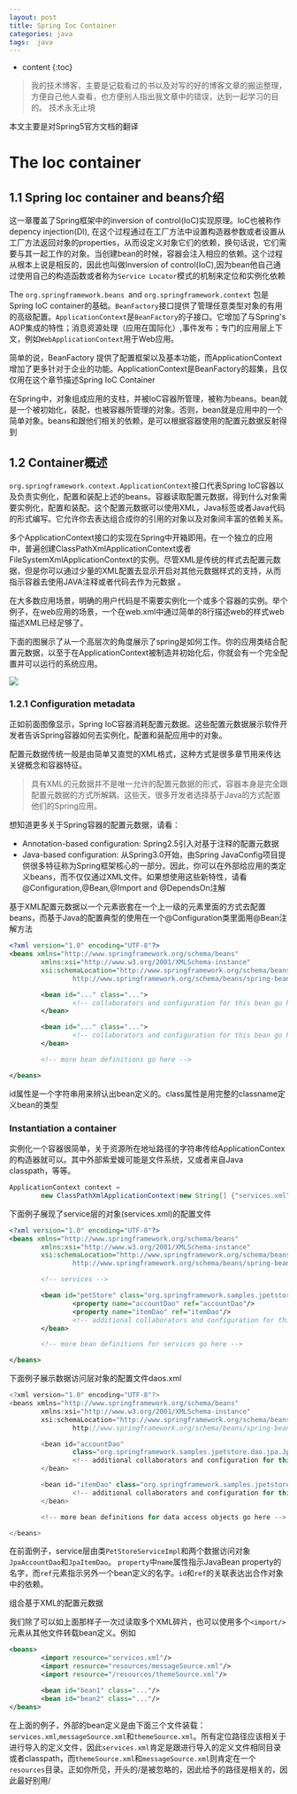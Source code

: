 ```yaml
---
layout: post
title: Spring Ioc Container
categories: java
tags:  java
---
```


* content
{:toc}

> 我的技术博客，主要是记载看过的书以及对写的好的博客文章的搬运整理，方便自己他人查看，也方便别人指出我文章中的错误，达到一起学习的目的。
> 技术永无止境

本文主要是对Spring5官方文档的翻译


# The Ioc container

## 1.1 Spring Ioc container and beans介绍

这一章覆盖了Spring框架中的inversion of control(IoC)实现原理。IoC也被称作depency injection(DI), 在这个过程通过在工厂方法中设置构造器参数或者设置从工厂方法返回对象的properties，从而设定义对象它们的依赖，换句话说，它们需要与其一起工作的对象。当创建bean的时候，容器会注入相应的依赖。这个过程从根本上说是相反的，因此也叫做Inversion of control(IoC),因为bean他自己通过使用自己的构造函数或者称为`Service Locator`模式的机制来定位和实例化依赖

The `org.springframework.beans `and `org.springframework.context` 包是Spring IoC container的基础。`BeanFactory`接口提供了管理任意类型对象的有用的高级配置。`ApplicationContext`是`BeanFactory`的子接口。它增加了与Spring's AOP集成的特性；消息资源处理（应用在国际化）,事件发布；专门的应用层上下文，例如`WebApplicationContext`用于Web应用。

简单的说，BeanFactory 提供了配置框架以及基本功能，而ApplicationContext增加了更多针对于企业的功能。ApplicationContext是BeanFactory的超集，且仅仅用在这个章节描述Spring IoC Container

在Spring中，对象组成应用的支柱，并被IoC容器所管理，被称为beans。bean就是一个被初始化，装配，也被容器所管理的对象。否则，bean就是应用中的一个简单对象。beans和跟他们相关的依赖，是可以根据容器使用的配置元数据反射得到

## 1.2 Container概述

`org.springframework.context.ApplicationContext`接口代表Spring IoC容器以及负责实例化，配置和装配上述的beans。容器读取配置元数据，得到什么对象需要实例化，配置和装配。这个配置元数据可以使用XML，Java标签或者Java代码的形式编写。它允许你去表达组合成你的引用的对象以及对象间丰富的依赖关系。

多个ApplicationContext接口的实现在Spring中开箱即用。在一个独立的应用中，普遍创建ClassPathXmlApplicationContext或者FileSystemXmlApplicationContext的实例。尽管XML是传统的样式去配置元数据，但是你可以通过少量的XML配置去显示开启对其他元数据样式的支持，从而指示容器去使用JAVA注释或者代码去作为元数据 。

在大多数应用场景，明确的用户代码是不需要实例化一个或多个容器的实例。举个例子，在web应用的场景，一个在web.xml中通过简单的8行描述web的样式web描述XML已经足够了。

下面的图展示了从一个高层次的角度展示了spring是如何工作。你的应用类结合配置元数据，以至于在ApplicationContext被制造并初始化后，你就会有一个完全配置并可以运行的系统应用。

![](media/15026991899870/15027044473810.jpg)


### 1.2.1 Configuration metadata

正如前面图像显示，Spring IoC容器消耗配置元数据。这些配置元数据展示软件开发者告诉Spring容器如何去实例化，配置和装配应用中的对象。

配置元数据传统一般是由简单又直觉的XML格式，这种方式是很多章节用来传达关键概念和容器特征。

> 具有XML的元数据并不是唯一允许的配置元数据的形式，容器本身是完全跟配置元数据的方式所解耦。这些天，很多开发者选择基于Java的方式配置他们的Spring应用。

想知道更多关于Spring容器的配置元数据，请看：

* Annotation-based configuration: Spring2.5引入对基于注释的配置元数据
* Java-based configuration: 从Spring3.0开始，由Spring JavaConfig项目提供很多特征称为Spring框架核心的一部分。因此，你可以在外部给应用的类定义beans，而不仅仅通过XML文件。如果想使用这些新特性，请看@Configuration,@Bean,@Import and @DependsOn注解

基于XML配置元数据以一个<bean/>元素嵌套在一个上一级的<beans/>元素里面的方式去配置beans，而基于Java的配置典型的使用在一个@Configuration类里面用@Bean注解方法


```xml
<?xml version="1.0" encoding="UTF-8"?>
<beans xmlns="http://www.springframework.org/schema/beans"
        xmlns:xsi="http://www.w3.org/2001/XMLSchema-instance"
        xsi:schemaLocation="http://www.springframework.org/schema/beans
                http://www.springframework.org/schema/beans/spring-beans.xsd">

        <bean id="..." class="...">
                <!-- collaborators and configuration for this bean go here -->
        </bean>

        <bean id="..." class="...">
                <!-- collaborators and configuration for this bean go here -->
        </bean>

        <!-- more bean definitions go here -->

</beans>
```

id属性是一个字符串用来辨认出bean定义的。class属性是用完整的classname定义bean的类型

### Instantiation a container

实例化一个容器很简单，关于资源所在地址路径的字符串传给ApplicationContex的构造器就可以。其中外部紫爱媛可能是文件系统，又或者来自Java classpath，等等。


```java
ApplicationContext context =
        new ClassPathXmlApplicationContext(new String[] {"services.xml", "daos.xml"});
```

下面例子展现了service层的对象(services.xml)的配置文件


```xml
<?xml version="1.0" encoding="UTF-8"?>
<beans xmlns="http://www.springframework.org/schema/beans"
        xmlns:xsi="http://www.w3.org/2001/XMLSchema-instance"
        xsi:schemaLocation="http://www.springframework.org/schema/beans
                http://www.springframework.org/schema/beans/spring-beans.xsd">

        <!-- services -->

        <bean id="petStore" class="org.springframework.samples.jpetstore.services.PetStoreServiceImpl">
                <property name="accountDao" ref="accountDao"/>
                <property name="itemDao" ref="itemDao"/>
                <!-- additional collaborators and configuration for this bean go here -->
        </bean>

        <!-- more bean definitions for services go here -->

</beans>
```

下面例子展示数据访问层对象的配置文件daos.xml


```java
<?xml version="1.0" encoding="UTF-8"?>
<beans xmlns="http://www.springframework.org/schema/beans"
        xmlns:xsi="http://www.w3.org/2001/XMLSchema-instance"
        xsi:schemaLocation="http://www.springframework.org/schema/beans
                http://www.springframework.org/schema/beans/spring-beans.xsd">

        <bean id="accountDao"
                class="org.springframework.samples.jpetstore.dao.jpa.JpaAccountDao">
                <!-- additional collaborators and configuration for this bean go here -->
        </bean>

        <bean id="itemDao" class="org.springframework.samples.jpetstore.dao.jpa.JpaItemDao">
                <!-- additional collaborators and configuration for this bean go here -->
        </bean>

        <!-- more bean definitions for data access objects go here -->

</beans>
```

在前面例子，service层由类`PetStoreServiceImpl`和两个数据访问对象`JpaAccountDao`和`JpaItemDao`。 `property`中`name`属性指示JavaBean property的名字，而`ref`元素指示另外一个bean定义的名字。`id`和`ref`的关联表达出合作对象中的依赖。

组合基于XML的配置元数据

我们除了可以如上面那样子一次过读取多个XML碎片，也可以使用多个`<import/>`元素从其他文件转载bean定义。例如

```xml
<beans>
        <import resource="services.xml"/>
        <import resource="resources/messageSource.xml"/>
        <import resource="/resources/themeSource.xml"/>

        <bean id="bean1" class="..."/>
        <bean id="bean2" class="..."/>
</beans>
```

在上面的例子，外部的bean定义是由下面三个文件装载：`services.xml`,`messageSource.xml`和`themeSource.xml`。所有定位路径应该相关于进行导入的定义文件，因此`services.xml`肯定是跟进行导入的定义文件相同目录或者classpath，而`themeSource.xml`和`messageSource.xml`则肯定在一个`resources`目录。正如你所见，开头的/是被忽略的，因此给予的路径是相关的，因此最好别用/

